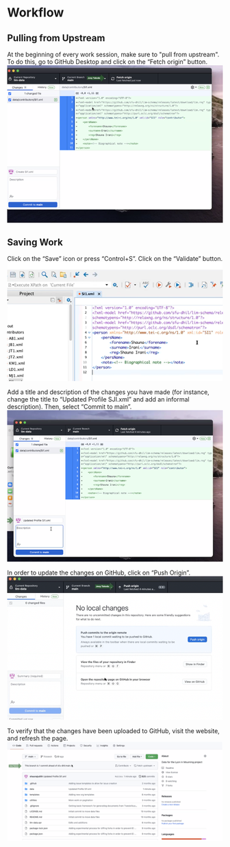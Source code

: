 # Workflow



## Pulling from Upstream

At the beginning of every work session, make sure to "pull from upstream". To do this, go to GitHub Desktop and click on the “Fetch origin” button.
![image14](images/1.14.png)

## Saving Work
Click on the “Save” icon or press “Control+S”. Click on the “Validate” button. 
![image13](images/1.13.png)




Add a title and description of the changes you have made (for instance, change the title to “Updated Profile SJI.xml” and add an informal description). Then, select “Commit to main”. 
![image15](images/1.15.png)

In order to update the changes on GitHub, click on “Push Origin”. 
![image16](images/1.16.png)

To verify that the changes have been uploaded to GitHub, visit the website, and refresh the page. 
![image17](images/1.17.png)

